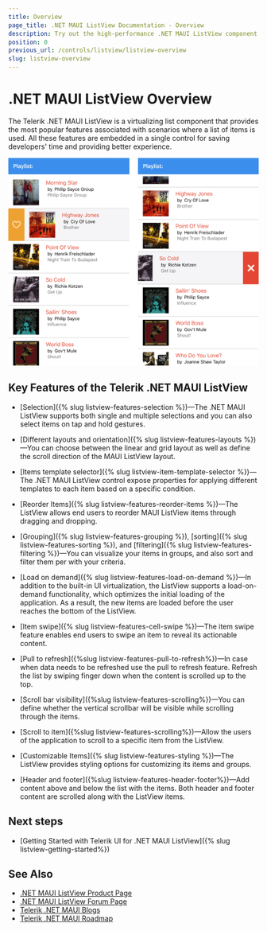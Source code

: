 ```yaml
---
title: Overview
page_title: .NET MAUI ListView Documentation - Overview
description: Try out the high-performance .NET MAUI ListView component featuring data binding, load on demand, filtering, sorting, grouping, item swipe and much more.
position: 0
previous_url: /controls/listview/listview-overview
slug: listview-overview
---
```


# .NET MAUI ListView Overview

The Telerik .NET MAUI ListView is a virtualizing list component that provides the most popular features associated with scenarios where a list of items is used. All these features are embedded in a single control for saving developers' time and providing better experience.

![.NET MAUI ListView Overview](images/listview.png "Telerik .NET MAUI ListView")

## Key Features of the Telerik .NET MAUI ListView

* [Selection]({% slug listview-features-selection %})&mdash;The .NET MAUI ListView supports both single and multiple selections and you can also select items on tap and hold gestures.

* [Different layouts and orientation]({% slug listview-features-layouts %})&mdash;You can choose between the linear and grid layout as well as define the scroll direction of the MAUI ListView layout.

* [Items template selector]({% slug listview-item-template-selector %})&mdash;The .NET MAUI ListView control expose properties for applying different templates to each item based on a specific condition. 
 
* [Reorder Items]({% slug listview-features-reorder-items %})&mdash;The ListView allows end users to reorder MAUI ListView items through dragging and dropping.

* [Grouping]({% slug listview-features-grouping %}), [sorting]({% slug listview-features-sorting %}), and [filtering]({% slug listview-features-filtering %})&mdash;You can visualize your items in groups, and also sort and filter them per with your criteria.

* [Load on demand]({% slug listview-features-load-on-demand %})&mdash;In addition to the built-in UI virtualization, the ListView supports a load-on-demand functionality, which optimizes the initial loading of the application. As a result, the new items are loaded before the user reaches the bottom of the ListView.

* [Item swipe]({% slug listview-features-cell-swipe %})&mdash;The item swipe feature enables end users to swipe an item to reveal its actionable content.

* [Pull to refresh]({%slug listview-features-pull-to-refresh%})&mdash;In case when data needs to be refreshed use the pull to refresh feature. Refresh the list by swiping finger down when the content is scrolled up to the top.

* [Scroll bar visibility]({%slug listview-features-scrolling%})&mdash;You can define whether the vertical scrollbar will be visible while scrolling through the items. 

* [Scroll to item]({%slug listview-features-scrolling%})&mdash;Allow the users of the application to scroll to a specific item from the ListView. 

* [Customizable Items]({% slug listview-features-styling %})&mdash;The ListView provides styling options for customizing its items and groups.

* [Header and footer]({%slug listview-features-header-footer%})&mdash;Add content above and below the list with the items. Both header and footer content are scrolled along with the ListView items.

## Next steps

- [Getting Started with Telerik UI for .NET MAUI ListView]({% slug listview-getting-started%})

## See Also

- [.NET MAUI ListView Product Page](https://www.telerik.com/maui-ui/listview)
- [.NET MAUI ListView Forum Page](https://www.telerik.com/forums/maui?tagId=1829)
- [Telerik .NET MAUI Blogs](https://www.telerik.com/blogs/mobile-net-maui)
- [Telerik .NET MAUI Roadmap](https://www.telerik.com/support/whats-new/maui-ui/roadmap)
